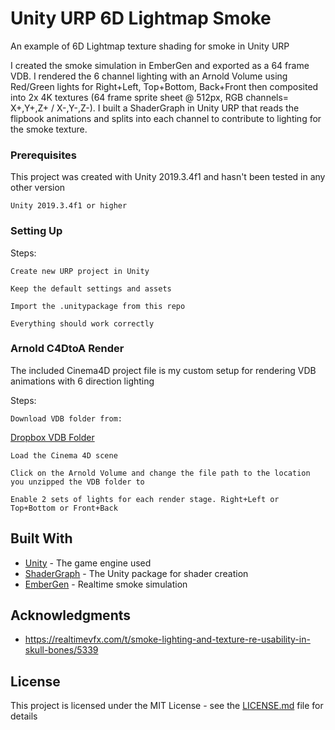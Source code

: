 # Unity URP 6D Lightmap Smoke
An example of 6D Lightmap texture shading for smoke in Unity URP

I created the smoke simulation in EmberGen and exported as a 64 frame VDB.
I rendered the 6 channel lighting with an Arnold Volume using Red/Green lights
for Right+Left, Top+Bottom, Back+Front then composited into 2x 4K textures
(64 frame sprite sheet @ 512px, RGB channels= X+,Y+,Z+ / X-,Y-,Z-). I built
a ShaderGraph in Unity URP that reads the flipbook animations and splits into
each channel to contribute to lighting for the smoke texture.

 
### Prerequisites

This project was created with Unity 2019.3.4f1 and hasn't been tested in any other version

```
Unity 2019.3.4f1 or higher
```

### Setting Up

Steps:

```
Create new URP project in Unity
```
```
Keep the default settings and assets
```
```
Import the .unitypackage from this repo
```
```
Everything should work correctly
```

### Arnold C4DtoA Render

The included Cinema4D project file is my custom setup for rendering VDB animations with 6 direction lighting

Steps:
```
Download VDB folder from:
```
[Dropbox VDB Folder](https://www.dropbox.com/s/vsepg8pm6avf3d9/VDB_2.zip?dl=0)
```
Load the Cinema 4D scene
```
```
Click on the Arnold Volume and change the file path to the location you unzipped the VDB folder to
```
```
Enable 2 sets of lights for each render stage. Right+Left or Top+Bottom or Front+Back
```

## Built With

* [Unity](https://unity3d.com/get-unity/download) - The game engine used
* [ShaderGraph](https://unity.com/shader-graph) - The Unity package for shader creation
* [EmberGen](https://jangafx.com/software/embergen/) - Realtime smoke simulation

## Acknowledgments

* https://realtimevfx.com/t/smoke-lighting-and-texture-re-usability-in-skull-bones/5339

## License

This project is licensed under the MIT License - see the [LICENSE.md](LICENSE.md) file for details
